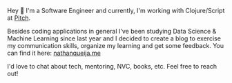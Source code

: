 Hey 👋  I'm a Software Engineer and currently, I'm working with Clojure/Script at [Pitch](https://pitch.com/).


Besides coding applications in general I've been studying Data Science &amp; Machine Learning since last year and I decided to create a blog to exercise my communication skills, organize my learning and get some feedback. You can find it here: [nathanqueija.me](https://nathanqueija.me)


I'd love to chat about tech, mentoring, NVC, books, etc. Feel free to reach out!


